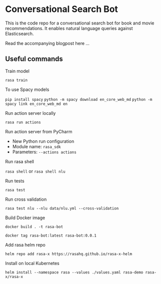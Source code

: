 # Conversational Search Bot

This is the code repo for a conversational search bot for book and movie recommendations. 
It enables natural language queries against Elasticsearch.

Read the accompanying blogpost here ...

## Useful commands

Train model

`rasa train`

To use Spacy models

`pip install spacy`
`python -m spacy download en_core_web_md`
`python -m spacy link en_core_web_md en`

Run action server locally

`rasa run actions`

Run action server from PyCharm

- New Python run configuration
- Module name: `rasa_sdk`
- Parameters: `--actions actions`

Run rasa shell

`rasa shell` or `rasa shell nlu`

Run tests

`rasa test`

Run cross validation

`rasa test nlu --nlu data/nlu.yml --cross-validation`

Build Docker image

`docker build . -t rasa-bot`

`docker tag rasa-bot:latest rasa-bot:0.0.1`

Add rasa helm repo

`helm repo add rasa-x https://rasahq.github.io/rasa-x-helm`

Install on local Kubernetes

`helm install --namespace rasa --values ./values.yaml rasa-demo rasa-x/rasa-x`
